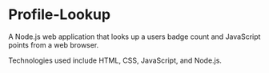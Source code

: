 # Profile-Lookup

<p>A Node.js web application that looks up a users badge count and JavaScript points from a web browser. </p> 
<p>Technologies used include HTML, CSS, JavaScript, and Node.js.
